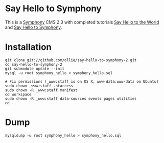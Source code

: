 # Say Hello to Symphony

This is a [Symphony](http://getsymphony.com/) CMS 2.3 with completed tutorials [Say Hello to the World](http://getsymphony.com/learn/tutorials/view/say-hello-to-the-world/) and [Say Hello to Symphony](http://getsymphony.com/learn/tutorials/view/say-hello-to-symphony/).

# Installation

	git clone git://github.com/ollie/say-hello-to-symphony-2.git
	cd say-hello-to-symphony-2
	git submodule update --init
	mysql -u root symphony_hello < symphony_hello.sql

	# Fix permissions (_www:staff is on OS X, www-data:www-data on Ubuntu)
	sudo chown _www:staff .htaccess
	sudo chown -R _www:staff manifest
	cd workspace
	sudo chown -R _www:staff data-sources events pages utilities
	cd ..

# Dump

	mysqldump -u root symphony_hello > symphony_hello.sql